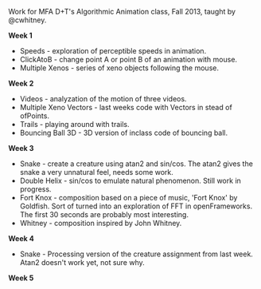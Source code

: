 Work for MFA D+T's Algorithmic Animation class, Fall 2013, taught by @cwhitney.

**Week 1**
- Speeds - exploration of perceptible speeds in animation.
- ClickAtoB - change point A or point B of an animation with mouse.
- Multiple Xenos - series of xeno objects following the mouse.

**Week 2**
- Videos - analyzation of the motion of three videos.
- Multiple Xeno Vectors - last weeks code with Vectors in stead of ofPoints.
- Trails - playing around with trails.
- Bouncing Ball 3D - 3D version of inclass code of bouncing ball.

**Week 3**
- Snake - create a creature using atan2 and sin/cos. The atan2 gives the snake a very unnatural feel, needs some work.
- Double Helix - sin/cos to emulate natural phenomenon. Still work in progress.
- Fort Knox - composition based on a piece of music, 'Fort Knox' by Goldfish. Sort of turned into an exploration of FFT in openFrameworks. The first 30 seconds are probably most interesting.
- Whitney - composition inspired by John Whitney.

**Week 4**
- Snake - Processing version of the creature assignment from last week. Atan2 doesn't work yet, not sure why.

**Week 5**
